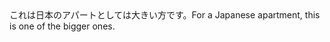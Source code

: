 <tr><td>これは日本のアパートとしては大きい方です。<td><tr><tr><td>For a Japanese apartment, this is one of the bigger ones.<td><tr></table>

